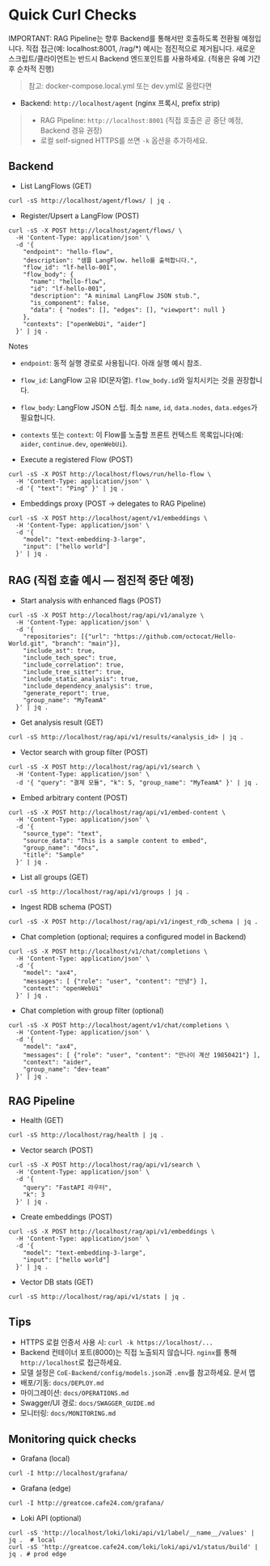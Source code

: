 # Quick Curl Checks

IMPORTANT: RAG Pipeline는 향후 Backend를 통해서만 호출하도록 전환될 예정입니다.
직접 접근(예: localhost:8001, /rag/*) 예시는 점진적으로 제거됩니다. 새로운 스크립트/클라이언트는
반드시 Backend 엔드포인트를 사용하세요. (적용은 유예 기간 후 순차적 진행)

> 참고: docker-compose.local.yml 또는 dev.yml로 올렸다면
- Backend: `http://localhost/agent` (nginx 프록시, prefix strip)
> - RAG Pipeline: `http://localhost:8001` (직접 호출은 곧 중단 예정, Backend 경유 권장)
> - 로컬 self-signed HTTPS를 쓰면 `-k` 옵션을 추가하세요.

## Backend

- List LangFlows (GET)

```
curl -sS http://localhost/agent/flows/ | jq .
```

- Register/Upsert a LangFlow (POST)

```
curl -sS -X POST http://localhost/agent/flows/ \
  -H 'Content-Type: application/json' \
  -d '{
    "endpoint": "hello-flow",                             
    "description": "샘플 LangFlow. hello를 출력합니다.",
    "flow_id": "lf-hello-001",                           
    "flow_body": {                                        
      "name": "hello-flow",                             
      "id": "lf-hello-001",                             
      "description": "A minimal LangFlow JSON stub.",
      "is_component": false,
      "data": { "nodes": [], "edges": [], "viewport": null }
    },
    "contexts": ["openWebUi", "aider"]                  
  }' | jq .
```

Notes
- `endpoint`: 동적 실행 경로로 사용됩니다. 아래 실행 예시 참조.
- `flow_id`: LangFlow 고유 ID(문자열). `flow_body.id`와 일치시키는 것을 권장합니다.
- `flow_body`: LangFlow JSON 스텁. 최소 `name`, `id`, `data.nodes`, `data.edges`가 필요합니다.
- `contexts` 또는 `context`: 이 Flow를 노출할 프론트 컨텍스트 목록입니다(예: `aider`, `continue.dev`, `openWebUi`).

- Execute a registered Flow (POST)

```
curl -sS -X POST http://localhost/flows/run/hello-flow \
  -H 'Content-Type: application/json' \
  -d '{ "text": "Ping" }' | jq .
```

- Embeddings proxy (POST → delegates to RAG Pipeline)

```
curl -sS -X POST http://localhost/agent/v1/embeddings \
  -H 'Content-Type: application/json' \
  -d '{
    "model": "text-embedding-3-large",
    "input": ["hello world"]
  }' | jq .
```

## RAG (직접 호출 예시 — 점진적 중단 예정)

- Start analysis with enhanced flags (POST)
```
curl -sS -X POST http://localhost/rag/api/v1/analyze \
  -H 'Content-Type: application/json' \
  -d '{
    "repositories": [{"url": "https://github.com/octocat/Hello-World.git", "branch": "main"}],
    "include_ast": true,
    "include_tech_spec": true,
    "include_correlation": true,
    "include_tree_sitter": true,
    "include_static_analysis": true,
    "include_dependency_analysis": true,
    "generate_report": true,
    "group_name": "MyTeamA"
  }' | jq .
```

- Get analysis result (GET)
```
curl -sS http://localhost/rag/api/v1/results/<analysis_id> | jq .
```

- Vector search with group filter (POST)
```
curl -sS -X POST http://localhost/rag/api/v1/search \
  -H 'Content-Type: application/json' \
  -d '{ "query": "결제 모듈", "k": 5, "group_name": "MyTeamA" }' | jq .
```

- Embed arbitrary content (POST)
```
curl -sS -X POST http://localhost/rag/api/v1/embed-content \
  -H 'Content-Type: application/json' \
  -d '{
    "source_type": "text",
    "source_data": "This is a sample content to embed",
    "group_name": "docs",
    "title": "Sample"
  }' | jq .
```

- List all groups (GET)
```
curl -sS http://localhost/rag/api/v1/groups | jq .
```

- Ingest RDB schema (POST)
```
curl -sS -X POST http://localhost/rag/api/v1/ingest_rdb_schema | jq .
```

- Chat completion (optional; requires a configured model in Backend)

```
curl -sS -X POST http://localhost/v1/chat/completions \
  -H 'Content-Type: application/json' \
  -d '{
    "model": "ax4",
    "messages": [ {"role": "user", "content": "안녕"} ],
    "context": "openWebUi"
  }' | jq .
```

- Chat completion with group filter (optional)

```
curl -sS -X POST http://localhost/agent/v1/chat/completions \
  -H 'Content-Type: application/json' \
  -d '{
    "model": "ax4",
    "messages": [ {"role": "user", "content": "만나이 계산 19850421"} ],
    "context": "aider",
    "group_name": "dev-team"
  }' | jq .
```

## RAG Pipeline

- Health (GET)

```
curl -sS http://localhost/rag/health | jq .
```

- Vector search (POST)

```
curl -sS -X POST http://localhost/rag/api/v1/search \
  -H 'Content-Type: application/json' \
  -d '{
    "query": "FastAPI 라우터",
    "k": 3
  }' | jq .
```

- Create embeddings (POST)

```
curl -sS -X POST http://localhost/rag/api/v1/embeddings \
  -H 'Content-Type: application/json' \
  -d '{
    "model": "text-embedding-3-large",
    "input": ["hello world"]
  }' | jq .
```

- Vector DB stats (GET)

```
curl -sS http://localhost/rag/api/v1/stats | jq .
```

## Tips

- HTTPS 로컬 인증서 사용 시: `curl -k https://localhost/...`
- Backend 컨테이너 포트(8000)는 직접 노출되지 않습니다. `nginx`를 통해 `http://localhost`로 접근하세요.
- 모델 설정은 `CoE-Backend/config/models.json`과 `.env`를 참고하세요.
문서 맵
- 배포/기동: `docs/DEPLOY.md`
- 마이그레이션: `docs/OPERATIONS.md`
- Swagger/UI 경로: `docs/SWAGGER_GUIDE.md`
 - 모니터링: `docs/MONITORING.md`

## Monitoring quick checks

- Grafana (local)
```
curl -I http://localhost/grafana/
```

- Grafana (edge)
```
curl -I http://greatcoe.cafe24.com/grafana/
```

- Loki API (optional)
```
curl -sS 'http://localhost/loki/loki/api/v1/label/__name__/values' | jq .  # local
curl -sS 'http://greatcoe.cafe24.com/loki/loki/api/v1/status/build' | jq . # prod edge
```
